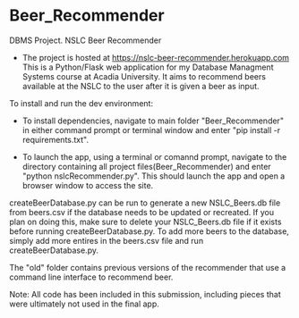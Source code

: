 # Beer_Recommender

DBMS Project. NSLC Beer Recommender

- The project is hosted at https://nslc-beer-recommender.herokuapp.com
  This is a Python/Flask web application for my Database Managment Systems course at Acadia University. It aims to recommend beers available at the NSLC to the user after it is given a beer as input.

To install and run the dev environment:

- To install dependencies, navigate to main folder "Beer_Recommender" in either command prompt or terminal window and enter "pip install -r requirements.txt".

- To launch the app, using a terminal or comannd prompt, navigate to the directory containing all project files(Beer_Recommender) and enter "python nslcRecommender.py". This should launch the app and open a browser window to access the site.

createBeerDatabase.py can be run to generate a new NSLC_Beers.db file from beers.csv if the database needs to be updated or recreated.
If you plan on doing this, make sure to delete your NSLC_Beers.db file if it exists before running createBeerDatabase.py.
To add more beers to the database, simply add more entires in the beers.csv file and run createBeerDatabase.py.

The "old" folder contains previous versions of the recommender that use a command line interface to recommend beer.

Note: All code has been included in this submission, including pieces that were ultimately not used in the final app.
